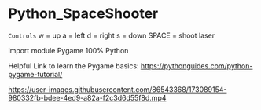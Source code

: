 # Python_SpaceShooter
`Controls`
w = up 
a = left 
d = right 
s = down 
SPACE = shoot laser 

import module Pygame 
100% Python 

Helpful Link to learn the Pygame basics: https://pythonguides.com/python-pygame-tutorial/

https://user-images.githubusercontent.com/86543368/173089154-980332fb-bdee-4ed9-a82a-f2c3d6d55f8d.mp4

